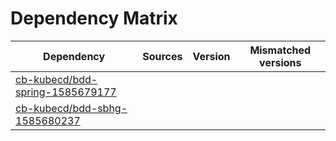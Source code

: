 # Dependency Matrix

Dependency | Sources | Version | Mismatched versions
---------- | ------- | ------- | -------------------
[cb-kubecd/bdd-spring-1585679177](https://github.com/cb-kubecd/bdd-spring-1585679177.git) |  | []() | 
[cb-kubecd/bdd-sbhg-1585680237](https://github.com/cb-kubecd/bdd-sbhg-1585680237.git) |  | []() | 
